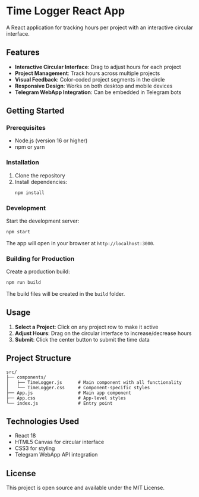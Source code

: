 # Time Logger React App

A React application for tracking hours per project with an interactive circular interface.

## Features

- **Interactive Circular Interface**: Drag to adjust hours for each project
- **Project Management**: Track hours across multiple projects
- **Visual Feedback**: Color-coded project segments in the circle
- **Responsive Design**: Works on both desktop and mobile devices
- **Telegram WebApp Integration**: Can be embedded in Telegram bots

## Getting Started

### Prerequisites

- Node.js (version 16 or higher)
- npm or yarn

### Installation

1. Clone the repository
2. Install dependencies:
   ```bash
   npm install
   ```

### Development

Start the development server:
```bash
npm start
```

The app will open in your browser at `http://localhost:3000`.

### Building for Production

Create a production build:
```bash
npm run build
```

The build files will be created in the `build` folder.

## Usage

1. **Select a Project**: Click on any project row to make it active
2. **Adjust Hours**: Drag on the circular interface to increase/decrease hours
3. **Submit**: Click the center button to submit the time data

## Project Structure

```
src/
├── components/
│   ├── TimeLogger.js      # Main component with all functionality
│   └── TimeLogger.css     # Component-specific styles
├── App.js                 # Main app component
├── App.css                # App-level styles
└── index.js               # Entry point
```

## Technologies Used

- React 18
- HTML5 Canvas for circular interface
- CSS3 for styling
- Telegram WebApp API integration

## License

This project is open source and available under the MIT License.
